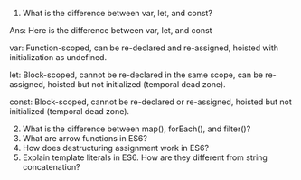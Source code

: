 
1) What is the difference between var, let, and const?

Ans: Here is the  difference between var, let, and const

var: Function-scoped, can be re-declared and re-assigned, hoisted with initialization as undefined.

let: Block-scoped, cannot be re-declared in the same scope, can be re-assigned, hoisted but not initialized (temporal dead zone).

const: Block-scoped, cannot be re-declared or re-assigned, hoisted but not initialized (temporal dead zone).

2) What is the difference between map(), forEach(), and filter()?
3) What are arrow functions in ES6?
4) How does destructuring assignment work in ES6?
5) Explain template literals in ES6. How are they different from string concatenation?